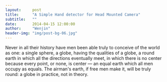 ```yaml
---
layout:     post
title:      "A Simple Hand detector for Head Mounted Camera"
subtitle:   ""
date:       2014-04-15 12:00:00
author:     "Wenjin"
header-img: "img/post-bg-06.jpg"
---
```


Never in all their history have men been able truly to conceive of the world as one: a single sphere, a globe, having the qualities of a globe, a round earth in which all the directions eventually meet, in which there is no center because every point, or none, is center — an equal earth which all men occupy as equals. The airman's earth, if free men make it, will be truly round: a globe in practice, not in theory.
